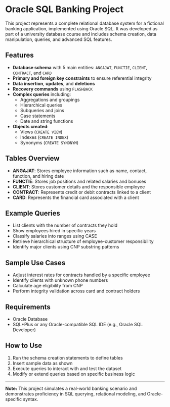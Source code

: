 
# Oracle SQL Banking Project

This project represents a complete relational database system for a fictional banking application, implemented using Oracle SQL. It was developed as part of a university database course and includes schema creation, data manipulation, queries, and advanced SQL features.

## Features

- **Database schema** with 5 main entities: `ANGAJAT`, `FUNCTIE`, `CLIENT`, `CONTRACT`, and `CARD`
- **Primary and foreign key constraints** to ensure referential integrity
- **Data insertion**, **updates**, and **deletions**
- **Recovery commands** using `FLASHBACK`
- **Complex queries** including:
  - Aggregations and groupings
  - Hierarchical queries
  - Subqueries and joins
  - Case statements
  - Date and string functions
- **Objects created**:
  - Views (`CREATE VIEW`)
  - Indexes (`CREATE INDEX`)
  - Synonyms (`CREATE SYNONYM`)

## Tables Overview

- **ANGAJAT**: Stores employee information such as name, contact, function, and hiring date
- **FUNCTIE**: Stores job positions and related salaries and bonuses
- **CLIENT**: Stores customer details and the responsible employee
- **CONTRACT**: Represents credit or debit contracts linked to a client
- **CARD**: Represents the financial card associated with a client

## Example Queries

- List clients with the number of contracts they hold
- Show employees hired in specific years
- Classify salaries into ranges using CASE
- Retrieve hierarchical structure of employee-customer responsibility
- Identify major clients using CNP substring patterns

## Sample Use Cases

- Adjust interest rates for contracts handled by a specific employee
- Identify clients with unknown phone numbers
- Calculate age eligibility from CNP
- Perform integrity validation across card and contract holders

## Requirements

- Oracle Database
- SQL*Plus or any Oracle-compatible SQL IDE (e.g., Oracle SQL Developer)

## How to Use

1. Run the schema creation statements to define tables
2. Insert sample data as shown
3. Execute queries to interact with and test the dataset
4. Modify or extend queries based on specific business logic

---

**Note:** This project simulates a real-world banking scenario and demonstrates proficiency in SQL querying, relational modeling, and Oracle-specific syntax.
